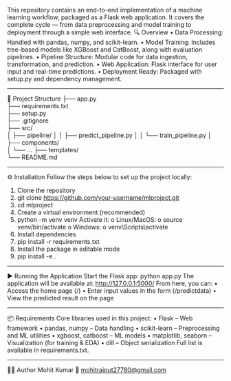 This repository contains an end-to-end implementation of a machine learning workflow, packaged as a Flask web application. It covers the complete cycle — from data preprocessing and model training to deployment through a simple web interface.
🔍 Overview
•	Data Processing: Handled with pandas, numpy, and scikit-learn.
•	Model Training: Includes tree-based models like XGBoost and CatBoost, along with evaluation pipelines.
•	Pipeline Structure: Modular code for data ingestion, transformation, and prediction.
•	Web Application: Flask interface for user input and real-time predictions.
•	Deployment Ready: Packaged with setup.py and dependency management.
________________________________________
📂 Project Structure
├── app.py                
├── requirements.txt     
├── setup.py              
├── .gitignore          
├── src/                  
│   ├── pipeline/
│   │   ├── predict_pipeline.py
│   │   └── train_pipeline.py
│   ├── components/       
│   └── ...
├── templates/            
└── README.md             
________________________________________
⚙️ Installation
Follow the steps below to set up the project locally:
1.	Clone the repository
2.	git clone https://github.com/your-username/mlproject.git
3.	cd mlproject
4.	Create a virtual environment (recommended)
5.	python -m venv venv
Activate it:
o	Linux/MacOS:
o	source venv/bin/activate
o	Windows:
o	venv\Scripts\activate
6.	Install dependencies
7.	pip install -r requirements.txt
8.	Install the package in editable mode
9.	pip install -e .
________________________________________
▶️ Running the Application
Start the Flask app:
python app.py
The application will be available at:
http://127.0.0.1:5000/
From here, you can:
•	Access the home page (/)
•	Enter input values in the form (/predictdata)
•	View the predicted result on the page
________________________________________
📦 Requirements
Core libraries used in this project:
•	Flask – Web framework
•	pandas, numpy – Data handling
•	scikit-learn – Preprocessing and ML utilities
•	xgboost, catboost – ML models
•	matplotlib, seaborn – Visualization (for training & EDA)
•	dill – Object serialization
Full list is available in requirements.txt.
________________________________________
👨‍💻 Author
Mohit Kumar
📧 mohitrajput27780@gmail.com

